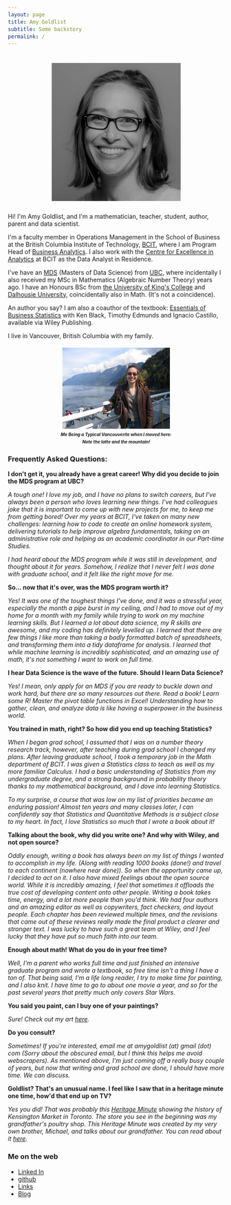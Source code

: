 ```yaml
---
layout: page
title: Amy Goldlist
subtitle: Some backstory
permalink: /
---
```


<h5 align="center">
  <br>
<img src="/images/amy.jpg" alt = "Amy" width="300">
<br>
</h5>

Hi! I'm Amy Goldlist, and I'm a mathematician, teacher, student, author, parent and data scientist.

 I'm a faculty member in Operations Management in the School of Business at the British Columbia Institute of Technology, [BCIT](https://www.bcit.ca/business/), where I am Program Head of [Business Analytics](https://www.bcit.ca/programs/business-analytics-graduate-certificate-part-time-a300grcert/).  I also work with the [Centre for Excellence in Analytics]() at BCIT as the Data Analyst in Residence.

 I've have an [MDS](https://ubc-mds.github.io/) (Masters of Data Science) from [UBC](https://www.ubc.ca/), where incidentally I also received my MSc in Mathematics (Algebraic Number Theory) years ago.  I have an Honours BSc from [the University of King's College](https://ukings.ca/) and [Dalhousie University](https://www.dal.ca/), coincidentally also in Math.  (It's not a coincidence).

An author you say?  I am  also a coauthor of the textbook:  [Essentials of Business Statistics](http://wileyplus.wiley.com/essentials-of-business-statistics-canadian-edition/) with Ken Black, Timothy Edmunds and Ignacio Castillo, available via Wiley Publishing.  

I live in Vancouver, British Columbia with my family.

<h4 align="center">
<IMG SRC="/images/mountain.jpg" ALT="Me next to a mountain with my latte" width = "250"> <BR>
<font size = "1"><i>Me Being a Typical Vancouverite when I moved here:<BR>
Note the latte and the mountain!</i></font>
</h4>



### Frequently Asked Questions:

**I don't get it, you already have a great career! Why did you decide to join the MDS program at UBC?**

_A tough one!  I love my job, and I have no plans to switch careers, but I've always been a person who loves learning new things.  I've had colleagues joke that it is important to come up with new projects for me, to keep me from getting bored! Over my years at BCIT, I've taken on many new challenges: learning how to code to create an online homework system, delivering tutorials to help improve algebra fundamentals, taking on an administrative role and helping as an academic coordinator in our Part-time Studies._

_I had heard about the MDS program while it was still in development, and thought about it for years.  Somehow, I realize that I never felt I was done with graduate school, and it felt like the right move for me._

**So... now that it's over, was the MDS program worth it?**

_Yes! It was one of the toughest things I've done, and it was a stressful year, especially the month a pipe burst in my ceiling, and I had to move out of my home for a month with my family while trying to work on my machine learning skills.  But I learned a lot about data science, my R skills are awesome, and my coding has definitely levelled up.  I learned that there are few things I like more than taking a badly formatted batch of spreadsheets, and transforming them into a tidy dataframe for analysis.  I learned that while machine learning is incredibly sophisticated, and an amazing use of math, it's not something I want to work on full time._

**I hear Data Science is the wave of the future.  Should I learn Data Science?**

_Yes!  I mean, only apply for an MDS if you are ready to buckle down and work hard, but there are so many resources out there.  Read a book!  Learn some R!  Master the pivot table functions in Excel!  Understanding how to gather, clean, and analyze data is like having a superpower in the business world._

**You trained in math, right?  So how did you end up teaching Statistics?**

_When I began grad school, I assumed that I was on a number theory research track, however, after teaching during grad school I changed my plans. After leaving graduate school, I took a temporary job in the Math department of BCIT.  I was given a Statistics class to teach as well as my more familiar Calculus.  I had a basic understanding of Statistics from my undergraduate degree, and a strong background in probability theory thanks to my mathematical background, and I dove into learning Statistics._

_To my surprise, a course that was low on my list of priorities became an enduring passion!  Almost ten years and many classes later, I can confidently say that Statistics and Quantitative Methods is a subject close to my heart.  In fact, I love Statistics so much that I wrote a book about it!_

**Talking about the book, why did you write one?  And why with Wiley, and not open source?**

_Oddly enough, writing a book has always been on my list of things I wanted to accomplish in my life.  (Along with reading 1000 books (done!) and travel to each continent (nowhere near done)).  So when the opportunity came up, I decided to act on it.  I also have mixed feelings about the open source world.  While it is incredibly amazing, I feel that sometimes it offloads the true cost of developing content onto other people.  Writing a book takes time, energy, and a lot more people than you'd think.  We had four authors and an amazing editor as well as copywriters, fact checkers, and layout people.  Each chapter has been reviewed multiple times, and the revisions that came out of these reviews really made the final product a clearer and stronger text.  I was lucky to have such a great team at Wiley, and I feel lucky that they have put so much faith into our team._

**Enough about math!  What do you do in your free time?**

_Well, I'm a parent who works full time and just finished an intensive graduate program and wrote a textbook, so free time isn't a thing I have a ton of.  That being said, I'm a life long reader, I try to make time for painting, and I also knit.  I have time to go to about one movie a year, and so for the past several years that pretty much only covers Star Wars._  

**You said you paint, can I buy one of your paintings?**

_Sure!  Check out my art [here](https://knockoffart.blogspot.com/)._


**Do you consult?**

_Sometimes! If you're interested, email me at amygoldlist (at) gmail (dot) com (Sorry about the obscured email, but I think this helps me avoid webscrapers). As mentioned above, I'm just coming off a really busy couple of years, but now that writing and grad school are done, I should have more time.  We can discuss._

**Goldlist?  That's an unusual name.  I feel like I saw that in a heritage minute one time, how'd that end up on TV?**

_Yes you did!  That was probably this [Heritage Minute](https://www.historicacanada.ca/content/heritage-minutes/kensington-market) showing the history of Kensington Market in Toronto.  The store you see in the beginning was my grandfather's poultry shop.  This Heritage Minute was created by my very own brother, Michael, and talks about our grandfather.  You can read about it [here](https://www.cbc.ca/news/canada/toronto/kensington-market-immigration-heritage-minute-1.4369947)._


### Me on the web

* [Linked In](https://www.linkedin.com/in/amy-goldlist/)
* [github](https://github.com/amygoldlist)
* [Links](/links)
* [Blog](/blog)
